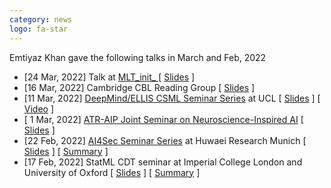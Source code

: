 ```yaml
---
category: news
logo: fa-star
---
```


Emtiyaz Khan gave the following talks in March and Feb, 2022
<ul>
   <li> [24 Mar, 2022] Talk at <a href="https://github.com/Machine-Learning-Tokyo/__init__" target="_blank">MLT_init_ </a> [ <a href="papers/Mar24_2022_MLT.pdf" target="_blank">Slides</a> ]</li>
   <li> [16 Mar, 2022] Cambridge CBL Reading Group [ <a href="papers/Mar16_2022_CBL.pdf" target="_blank">Slides</a> ]</li>
   <li> [11 Mar, 2022] <a href="https://ucl-ellis.github.io/dm_csml_seminars/2022-03-11-Khan/" target="_blank">DeepMind/ELLIS CSML Seminar Series</a> at UCL [ <a href="papers/Mar11_2022_UCLCSML.pdf" target="_blank">Slides</a> ] [ <a href="https://youtu.be/xVmOtxvD21M" target="_blank">Video</a> ]</li>
   <li> [ 1 Mar, 2022] <a href="https://c5dc59ed978213830355fc8978.doorkeeper.jp/events/133661" target="_blank">ATR-AIP Joint Seminar on Neuroscience-Inspired AI</a> [ <a href="papers/Mar1_2022_ATR.pdf" target="_blank">Slides</a> ]</li>
   <li> [22 Feb, 2022] <a href="https://ai4sec.net/seminars/" target="_blank">AI4Sec Seminar Series</a> at Huwaei Research Munich [ <a href="papers/Feb22_2022_AI4Sec.pdf" target="_blank">Slides</a> ]  [ <a href="papers/MLfromBayes.pdf" target="_blank">Summary</a> ] </li>
   <li> [17 Feb, 2022] StatML CDT seminar at Imperial College London and University of Oxford [ <a href="papers/Feb17_2022_ImperialOxfordCDT.pdf" target="_blank">Slides</a> ]  [ <a href="papers/MLfromBayes.pdf" target="_blank">Summary</a> ] </li>
</ul>
